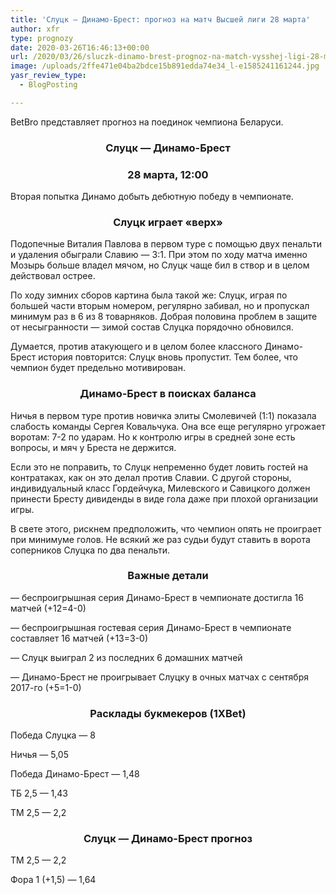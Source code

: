 ```yaml
---
title: 'Слуцк — Динамо-Брест: прогноз на матч Высшей лиги 28 марта'
author: xfr
type: prognozy
date: 2020-03-26T16:46:13+00:00
url: /2020/03/26/sluczk-dinamo-brest-prognoz-na-match-vysshej-ligi-28-marta/
image: /uploads/2ffe471e04ba2bdce15b891edda74e34_l-e1585241161244.jpg
yasr_review_type:
  - BlogPosting

---
```

BetBro представляет прогноз на поединок чемпиона Беларуси.

<h3 style="text-align: center">
  <strong>Слуцк &#8212; Динамо-Брест</strong>
</h3>

<h3 style="text-align: center">
  <strong>28 марта, 12:00</strong>
</h3>

Вторая попытка Динамо добыть дебютную победу в чемпионате.

<h3 style="text-align: center">
  <strong>Слуцк играет «верх»</strong>
</h3>

Подопечные Виталия Павлова в первом туре с помощью двух пенальти и удаления обыграли Славию &#8212; 3:1. При этом по ходу матча именно Мозырь больше владел мячом, но Слуцк чаще бил в створ и в целом действовал острее.

По ходу зимних сборов картина была такой же: Слуцк, играя по большей части вторым номером, регулярно забивал, но и пропускал минимум раз в 6 из 8 товарняков. Добрая половина проблем в защите от несыгранности &#8212; зимой состав Слуцка порядочно обновился.

Думается, против атакующего и в целом более классного Динамо-Брест история повторится: Слуцк вновь пропустит. Тем более, что чемпион будет предельно мотивирован.

<h3 style="text-align: center">
  <strong>Динамо-Брест в поисках баланса</strong>
</h3>

Ничья в первом туре против новичка элиты Смолевичей (1:1) показала слабость команды Сергея Ковальчука. Она все еще регулярно угрожает воротам: 7-2 по ударам. Но к контролю игры в средней зоне есть вопросы, и мяч у Бреста не держится.

Если это не поправить, то Слуцк непременно будет ловить гостей на контратаках, как он это делал против Славии. С другой стороны, индивидуальный класс Гордейчука, Милевского и Савицкого должен принести Бресту дивиденды в виде гола даже при плохой организации игры.

В свете этого, рискнем предположить, что чемпион опять не проиграет при минимуме голов. Не всякий же раз судьи будут ставить в ворота соперников Слуцка по два пенальти.

<h3 style="text-align: center">
  <strong>Важные детали</strong>
</h3>

&#8212; беспроигрышная серия Динамо-Брест в чемпионате достигла 16 матчей (+12=4-0)

&#8212; беспроигрышная гостевая серия Динамо-Брест в чемпионате составляет 16 матчей (+13=3-0)

&#8212; Слуцк выиграл 2 из последних 6 домашних матчей

&#8212; Динамо-Брест не проигрывает Слуцку в очных матчах с сентября 2017-го (+5=1-0)

<h3 style="text-align: center">
  <strong>Расклады букмекеров (1XBet)</strong>
</h3>

Победа Слуцка &#8212; 8

Ничья &#8212; 5,05

Победа Динамо-Брест &#8212; 1,48

ТБ 2,5 &#8212; 1,43

ТМ 2,5 &#8212; 2,2

<h3 style="text-align: center">
  <strong>Слуцк &#8212; Динамо-Брест прогноз</strong>
</h3>

ТМ 2,5 &#8212; 2,2

Фора 1 (+1,5) &#8212; 1,64